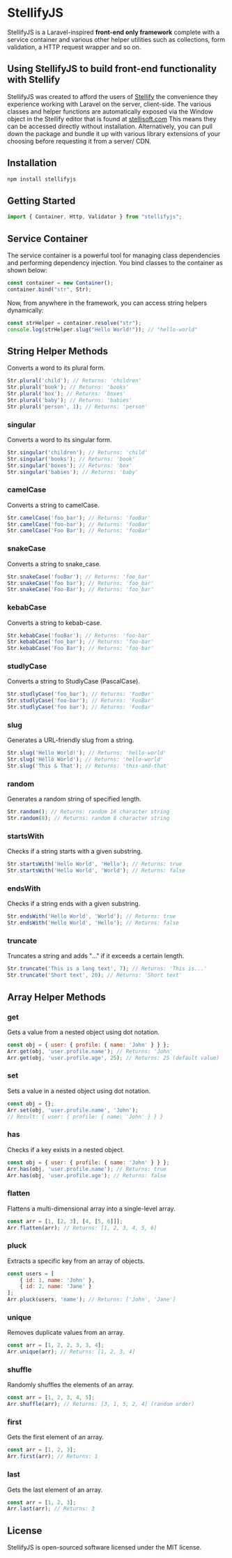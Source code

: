 # StellifyJS

StellifyJS is a Laravel-inspired **front-end only framework** complete with a service container and various other helper utilities such as collections, form validation, a HTTP request wrapper and so on.

## Using StellifyJS to build front-end functionality with Stellify

StellifyJS was created to afford the users of [Stellify](https://github.com/Stellify-Software-Ltd/stellify) the convenience they experience working with Laravel on the server, client-side. The various classes and helper functions are automatically exposed via the Window object in the Stellify editor that is found at [stellisoft.com](https://stellisoft.com) This means they can be accessed directly without installation. Alternatively, you can pull down the package and bundle it up with various library extensions of your choosing before requesting it from a server/ CDN.

## Installation
```sh
npm install stellifyjs
```

## Getting Started
```js
import { Container, Http, Validator } from "stellifyjs";
```

## Service Container

The service container is a powerful tool for managing class dependencies and performing dependency injection. You bind classes to the container as shown below:

```js
const container = new Container();
container.bind("str", Str);
```

Now, from anywhere in the framework, you can access string helpers dynamically:

```js
const strHelper = container.resolve("str");
console.log(strHelper.slug("Hello World!")); // "hello-world"
```

## String Helper Methods
Converts a word to its plural form.

```javascript
Str.plural('child'); // Returns: 'children'
Str.plural('book'); // Returns: 'books'
Str.plural('box'); // Returns: 'boxes'
Str.plural('baby'); // Returns: 'babies'
Str.plural('person', 1); // Returns: 'person'
```

### singular
Converts a word to its singular form.

```javascript
Str.singular('children'); // Returns: 'child'
Str.singular('books'); // Returns: 'book'
Str.singular('boxes'); // Returns: 'box'
Str.singular('babies'); // Returns: 'baby'
```

### camelCase
Converts a string to camelCase.

```javascript
Str.camelCase('foo_bar'); // Returns: 'fooBar'
Str.camelCase('foo-bar'); // Returns: 'fooBar'
Str.camelCase('Foo Bar'); // Returns: 'fooBar'
```

### snakeCase
Converts a string to snake_case.

```javascript
Str.snakeCase('fooBar'); // Returns: 'foo_bar'
Str.snakeCase('foo bar'); // Returns: 'foo_bar'
Str.snakeCase('Foo-Bar'); // Returns: 'foo_bar'
```

### kebabCase
Converts a string to kebab-case.

```javascript
Str.kebabCase('fooBar'); // Returns: 'foo-bar'
Str.kebabCase('foo_bar'); // Returns: 'foo-bar'
Str.kebabCase('Foo Bar'); // Returns: 'foo-bar'
```

### studlyCase
Converts a string to StudlyCase (PascalCase).

```javascript
Str.studlyCase('foo_bar'); // Returns: 'FooBar'
Str.studlyCase('foo-bar'); // Returns: 'FooBar'
Str.studlyCase('foo bar'); // Returns: 'FooBar'
```

### slug
Generates a URL-friendly slug from a string.

```javascript
Str.slug('Hello World!'); // Returns: 'hello-world'
Str.slug('Héllö Wörld'); // Returns: 'hello-world'
Str.slug('This & That'); // Returns: 'this-and-that'
```

### random
Generates a random string of specified length.

```javascript
Str.random(); // Returns: random 16 character string
Str.random(8); // Returns: random 8 character string
```

### startsWith
Checks if a string starts with a given substring.

```javascript
Str.startsWith('Hello World', 'Hello'); // Returns: true
Str.startsWith('Hello World', 'World'); // Returns: false
```

### endsWith
Checks if a string ends with a given substring.

```javascript
Str.endsWith('Hello World', 'World'); // Returns: true
Str.endsWith('Hello World', 'Hello'); // Returns: false
```

### truncate
Truncates a string and adds "..." if it exceeds a certain length.

```javascript
Str.truncate('This is a long text', 7); // Returns: 'This is...'
Str.truncate('Short text', 20); // Returns: 'Short text'
```

## Array Helper Methods

### get
Gets a value from a nested object using dot notation.

```javascript
const obj = { user: { profile: { name: 'John' } } };
Arr.get(obj, 'user.profile.name'); // Returns: 'John'
Arr.get(obj, 'user.profile.age', 25); // Returns: 25 (default value)
```

### set
Sets a value in a nested object using dot notation.

```javascript
const obj = {};
Arr.set(obj, 'user.profile.name', 'John');
// Result: { user: { profile: { name: 'John' } } }
```

### has
Checks if a key exists in a nested object.

```javascript
const obj = { user: { profile: { name: 'John' } } };
Arr.has(obj, 'user.profile.name'); // Returns: true
Arr.has(obj, 'user.profile.age'); // Returns: false
```

### flatten
Flattens a multi-dimensional array into a single-level array.

```javascript
const arr = [1, [2, 3], [4, [5, 6]]];
Arr.flatten(arr); // Returns: [1, 2, 3, 4, 5, 6]
```

### pluck
Extracts a specific key from an array of objects.

```javascript
const users = [
    { id: 1, name: 'John' },
    { id: 2, name: 'Jane' }
];
Arr.pluck(users, 'name'); // Returns: ['John', 'Jane']
```

### unique
Removes duplicate values from an array.

```javascript
const arr = [1, 2, 2, 3, 3, 4];
Arr.unique(arr); // Returns: [1, 2, 3, 4]
```

### shuffle
Randomly shuffles the elements of an array.

```javascript
const arr = [1, 2, 3, 4, 5];
Arr.shuffle(arr); // Returns: [3, 1, 5, 2, 4] (random order)
```

### first
Gets the first element of an array.

```javascript
const arr = [1, 2, 3];
Arr.first(arr); // Returns: 1
```

### last
Gets the last element of an array.

```javascript
const arr = [1, 2, 3];
Arr.last(arr); // Returns: 3
```

## License
StellifyJS is open-sourced software licensed under the MIT license.